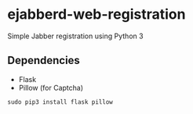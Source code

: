 # ejabberd-web-registration
Simple Jabber registration using Python 3

## Dependencies
- Flask
- Pillow (for Captcha)

`sudo pip3 install flask pillow`
